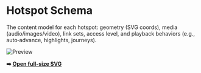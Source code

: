 # Hotspot Schema

The content model for each hotspot: geometry (SVG coords), media (audio/images/video), link sets, access level, and playback behaviors (e.g., auto‑advance, highlights, journeys).

![Preview](hotspot-schema.svg)

**➡️ [Open full-size SVG](hotspot-schema.svg)**